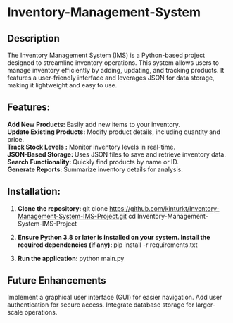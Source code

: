 # Inventory-Management-System

## Description
The Inventory Management System (IMS) is a Python-based project designed to streamline inventory operations. This system allows users to manage inventory efficiently by adding, updating, and tracking products. It features a user-friendly interface and leverages JSON for data storage, making it lightweight and easy to use. <br>

## Features:
<b> Add New Products: </b> Easily add new items to your inventory. <br>
<b> Update Existing Products: </b> Modify product details, including quantity and price. <br>
<b> Track Stock Levels :</b> Monitor inventory levels in real-time. <br>
<b> JSON-Based Storage: </b> Uses JSON files to save and retrieve inventory data. <br>
<b> Search Functionality: </b> Quickly find products by name or ID. <br>
<b> Generate Reports: </b> Summarize inventory details for analysis. <br>

## Installation:

1) <b> Clone the repository: </b> git clone https://github.com/kinturkt/Inventory-Management-System-IMS-Project.git
cd Inventory-Management-System-IMS-Project  <br>
 
2) <b> Ensure Python 3.8 or later is installed on your system. Install the required dependencies (if any): </b> pip install -r requirements.txt <br>

3) <b> Run the application: </b> python main.py

## Future Enhancements
Implement a graphical user interface (GUI) for easier navigation.
Add user authentication for secure access.
Integrate database storage for larger-scale operations.
